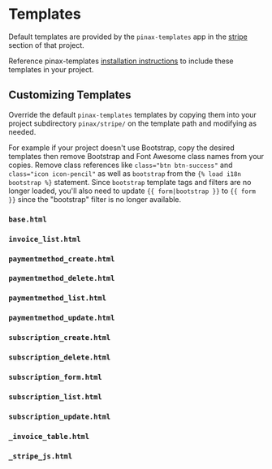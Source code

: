 # Templates

Default templates are provided by the `pinax-templates` app in the
[stripe](https://github.com/pinax/pinax-templates/tree/master/pinax/templates/templates/pinax/stripe)
section of that project.

Reference pinax-templates
[installation instructions](https://github.com/pinax/pinax-templates/blob/master/README.md#installation)
to include these templates in your project.

## Customizing Templates

Override the default `pinax-templates` templates by copying them into your project
subdirectory `pinax/stripe/` on the template path and modifying as needed.

For example if your project doesn't use Bootstrap, copy the desired templates
then remove Bootstrap and Font Awesome class names from your copies.
Remove class references like `class="btn btn-success"` and `class="icon icon-pencil"` as well as
`bootstrap` from the `{% load i18n bootstrap %}` statement.
Since `bootstrap` template tags and filters are no longer loaded, you'll also need to update
`{{ form|bootstrap }}` to `{{ form }}` since the "bootstrap" filter is no longer available.

### `base.html`

### `invoice_list.html`

### `paymentmethod_create.html`

### `paymentmethod_delete.html`

### `paymentmethod_list.html`

### `paymentmethod_update.html`

### `subscription_create.html`

### `subscription_delete.html`

### `subscription_form.html`

### `subscription_list.html`

### `subscription_update.html`

### `_invoice_table.html`

### `_stripe_js.html`
